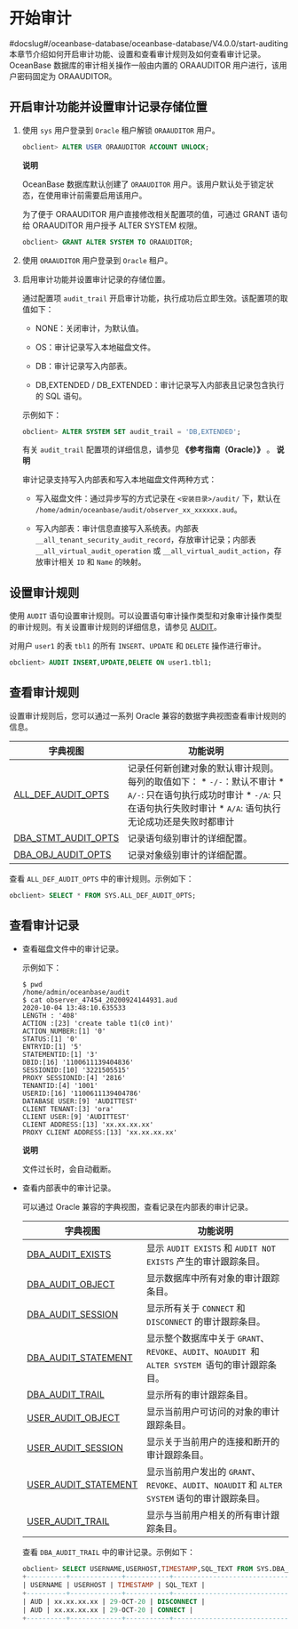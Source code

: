 开始审计 
=========================
#docslug#/oceanbase-database/oceanbase-database/V4.0.0/start-auditing
本章节介绍如何开启审计功能、设置和查看审计规则及如何查看审计记录。OceanBase 数据库的审计相关操作一般由内置的 ORAAUDITOR 用户进行，该用户密码固定为 ORAAUDITOR。

开启审计功能并设置审计记录存储位置 
--------------------------------------

1. 使用 `sys` 用户登录到 `Oracle` 租户解锁 `ORAAUDITOR` 用户。

   ```sql
   obclient> ALTER USER ORAAUDITOR ACCOUNT UNLOCK;
   ```

   
   **说明**

   

   OceanBase 数据库默认创建了 `ORAAUDITOR` 用户。该用户默认处于锁定状态，在使用审计前需要启用该用户。

   为了便于 ORAAUDITOR 用户直接修改相关配置项的值，可通过 GRANT 语句给 ORAAUDITOR 用户授予 ALTER SYSTEM 权限。

   ```sql
   obclient> GRANT ALTER SYSTEM TO ORAAUDITOR;
   ```

   

2. 使用 `ORAAUDITOR` 用户登录到 `Oracle` 租户。

   

3. 启用审计功能并设置审计记录的存储位置。

   通过配置项 `audit_trail` 开启审计功能，执行成功后立即生效。该配置项的取值如下：
   * NONE：关闭审计，为默认值。

     
   
   * OS：审计记录写入本地磁盘文件。

     
   
   * DB：审计记录写入内部表。

     
   
   * DB,EXTENDED / DB_EXTENDED：审计记录写入内部表且记录包含执行的 SQL 语句。

     
   

   

   示例如下：

   ```sql
   obclient> ALTER SYSTEM SET audit_trail = 'DB,EXTENDED';
   ```

   

   有关 `audit_trail` 配置项的详细信息，请参见 **《参考指南（Oracle）》** 。
   **说明**

   

   审计记录支持写入内部表和写入本地磁盘文件两种方式：
   * 写入磁盘文件：通过异步写的方式记录在 `<安装目录>/audit/` 下，默认在 `/home/admin/oceanbase/audit/observer_xx_xxxxxx.aud`。

     
   
   * 写入内部表：审计信息直接写入系统表。内部表 `__all_tenant_security_audit_record`，存放审计记录；内部表 `__all_virtual_audit_operation` 或 `__all_virtual_audit_action`，存放审计相关 `ID` 和 `Name` 的映射。

     
   

   
   




设置审计规则 
---------------------------

使用 `AUDIT` 语句设置审计规则。可以设置语句审计操作类型和对象审计操作类型的审计规则。有关设置审计规则的详细信息，请参见 [AUDIT](../../../4.development-guide-refactoring-1/5.sql-syntax/3.common-tenant-oracle-mode/9.sql-statement-1/3.DCL/2.AUDIT.md)。

对用户 `user1` 的表 `tbl1` 的所有 `INSERT`、`UPDATE` 和 `DELETE` 操作进行审计。

```sql
obclient> AUDIT INSERT,UPDATE,DELETE ON user1.tbl1;
```



查看审计规则 
---------------------------

设置审计规则后，您可以通过一系列 Oracle 兼容的数据字典视图查看审计规则的信息。


|                                字典视图                                |                                                                                                                                               功能说明                                                                                                                                                |
|--------------------------------------------------------------------|---------------------------------------------------------------------------------------------------------------------------------------------------------------------------------------------------------------------------------------------------------------------------------------------------|
| [ALL_DEF_AUDIT_OPTS](../../13.system-reference/2.reference-oracle-mode/1.system-view-5/2.dictionary-view-6/9.ALL_DEF_AUDIT_OPTS-1.md)  | 记录任何新创建对象的默认审计规则。每列的取值如下： * `-/-`：默认不审计  * `A/-`: 只在语句执行成功时审计  * `-/A`: 只在语句执行失败时审计  * `A/A`: 语句执行无论成功还是失败时都审计   |
| [DBA_STMT_AUDIT_OPTS](../../13.system-reference/2.reference-oracle-mode/1.system-view-5/2.dictionary-view-6/100.DBA_STMT_AUDIT_OPTS-1.md) | 记录语句级别审计的详细配置。                                                                                                                                                                                                                                                                                    |
| [DBA_OBJ_AUDIT_OPTS](../../13.system-reference/2.reference-oracle-mode/1.system-view-5/2.dictionary-view-6/85.DBA_OBJ_AUDIT_OPTS-1.md)  | 记录对象级别审计的详细配置。                                                                                                                                                                                                                                                                                    |



查看 `ALL_DEF_AUDIT_OPTS` 中的审计规则。示例如下：

```sql
obclient> SELECT * FROM SYS.ALL_DEF_AUDIT_OPTS;
```



查看审计记录 
---------------------------

* 查看磁盘文件中的审计记录。

  示例如下：

  ```shell
  $ pwd
  /home/admin/oceanbase/audit
  $ cat observer_47454_20200924144931.aud
  2020-10-04 13:48:10.635533
  LENGTH : '408'
  ACTION :[23] 'create table t1(c0 int)'
  ACTION_NUMBER:[1] '0'
  STATUS:[1] '0'
  ENTRYID:[1] '5'
  STATEMENTID:[1] '3'
  DBID:[16] '1100611139404836'
  SESSIONID:[10] '3221505515'
  PROXY SESSIONID:[4] '2816'
  TENANTID:[4] '1001'
  USERID:[16] '1100611139404786'
  DATABASE USER:[9] 'AUDITTEST'
  CLIENT TENANT:[3] 'ora'
  CLIENT USER:[9] 'AUDITTEST'
  CLIENT ADDRESS:[13] 'xx.xx.xx.xx'
  PROXY CLIENT ADDRESS:[13] 'xx.xx.xx.xx'
  ```

  
  **说明**

  

  文件过长时，会自动截断。
  

* 查看内部表中的审计记录。

  可以通过 Oracle 兼容的字典视图，查看记录在内部表的审计记录。
  

  |                                字典视图                                 |                                   功能说明                                    |
  |---------------------------------------------------------------------|---------------------------------------------------------------------------|
  | [DBA_AUDIT_EXISTS](../../13.system-reference/2.reference-oracle-mode/1.system-view-5/2.dictionary-view-6/56.DBA_AUDIT_EXISTS-1.md)     | 显示 `AUDIT EXISTS` 和 `AUDIT NOT EXISTS` 产生的审计跟踪条目。                         |
  | [DBA_AUDIT_OBJECT](../../13.system-reference/2.reference-oracle-mode/1.system-view-5/2.dictionary-view-6/57.DBA_AUDIT_OBJECT-1.md)     | 显示数据库中所有对象的审计跟踪条目。                                                        |
  | [DBA_AUDIT_SESSION](../../13.system-reference/2.reference-oracle-mode/1.system-view-5/2.dictionary-view-6/58.DBA_AUDIT_SESSION-1.md)    | 显示所有关于 `CONNECT` 和 `DISCONNECT` 的审计跟踪条目。                                  |
  | [DBA_AUDIT_STATEMENT](../../13.system-reference/2.reference-oracle-mode/1.system-view-5/2.dictionary-view-6/59.DBA_AUDIT_STATEMENT-1.md)  | 显示整个数据库中关于 `GRANT`、`REVOKE`、`AUDIT`、`NOAUDIT `和 `ALTER SYSTEM `语句的审计跟踪条目。 |
  | [DBA_AUDIT_TRAIL](../../13.system-reference/2.reference-oracle-mode/1.system-view-5/2.dictionary-view-6/60.DBA_AUDIT_TRAIL-1.md)      | 显示所有的审计跟踪条目。                                                              |
  | [USER_AUDIT_OBJECT](../../13.system-reference/2.reference-oracle-mode/1.system-view-5/2.dictionary-view-6/144.USER_AUDIT_OBJECT-1.md)    | 显示当前用户可访问的对象的审计跟踪条目。                                                      |
  | [USER_AUDIT_SESSION](../../13.system-reference/2.reference-oracle-mode/1.system-view-5/2.dictionary-view-6/145.USER_AUDIT_SESSION-1.md)   | 显示关于当前用户的连接和断开的审计跟踪条目。                                                    |
  | [USER_AUDIT_STATEMENT](../../13.system-reference/2.reference-oracle-mode/1.system-view-5/2.dictionary-view-6/146.USER_AUDIT_STATEMENT-1.md) | 显示当前用户发出的 `GRANT`、`REVOKE`、`AUDIT`、`NOAUDIT` 和 `ALTER SYSTEM` 语句的审计跟踪条目。  |
  | [USER_AUDIT_TRAIL](../../13.system-reference/2.reference-oracle-mode/1.system-view-5/2.dictionary-view-6/147.USER_AUDIT_TRAIL-1.md)     | 显示与当前用户相关的所有审计跟踪条目。                                                       |

  

  查看 `DBA_AUDIT_TRAIL` 中的审计记录。示例如下：

  ```sql
  obclient> SELECT USERNAME,USERHOST,TIMESTAMP,SQL_TEXT FROM SYS.DBA_AUDIT_TRAIL;
  +----------+-------------+-----------+-----------------------------------------------------------------+
  | USERNAME | USERHOST | TIMESTAMP | SQL_TEXT |
  +----------+-------------+-----------+-----------------------------------------------------------------+
  | AUD | xx.xx.xx.xx | 29-OCT-20 | DISCONNECT |
  | AUD | xx.xx.xx.xx | 29-OCT-20 | CONNECT |
  +----------+-------------+-----------+-----------------------------------------------------------------+
  ```

  




